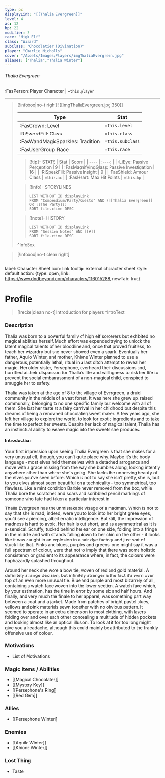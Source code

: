 ```yaml
---
type: pc
displayLink: "[[Thalia Evergreen]]"
level: 4
ac: 12
hp: 22
modifier: 2
race: "High Elf"
class: "Wizard"
subClass: "Chocolatier (Divination)"
player: "Charlie Nicholls"
cover: "/Assets/Images/Players/imgThaliaEvergreen.jpg"
aliases: ["Thalia","Thalia Winter"]
---
```


###### Thalia Evergreen
<span class="sub2"> :FasPerson: Player Character | `=this.player` </span>
___
> [!infobox|no-t right]
> ![[imgThaliaEvergreen.jpg|350]]
>
> | Type | Stat |
> | ---- | ---- |
> | :FasCrown: Level   | `=this.level` |
> | :RiSwordFill: Class |  `=this.class`|
> | :FasWandMagicSparkles: Tradition |  `=this.subClass`|
> |  :FasUserGroup: Race |  `=this.race`|
> 
>> [!tip]- STATS
>> | Stat | Score |
>> | ---- | :----: |
>> | :LiEye: Passive Perception | 9 |
>> | :FasMagnifyingGlass: Passive Investigation | 16 |
>> | :RiSpeakFill: Passive Insight | 9 |
>> | :FasShield: Armour Class | `=this.ac` |
>> | :FasHeart: Max Hit Points | `=this.hp` |
>
>> [!info]- STORYLINES
>>```dataview
>>LIST WITHOUT ID displayLink
>>FROM "Compendium/Party/Quests" AND ([[Thalia Evergreen]]  OR [[The Party]])
>>SORT file.ctime DESC
>
>>[!note]- HISTORY
>>```dataview
>>LIST WITHOUT ID displayLink
>>FROM "Session Notes" AND [[#]]
>>SORT file.ctime DESC
>
>^InfoBox

> [!infobox|no-t clean right]
>```meta-bind-button
label: Character Sheet
icon: link
tooltip: external character sheet
style: default
action: {type: open, link: https://www.dndbeyond.com/characters/116015288, newTab: true}

# Profile

> [!recite|clean no-t]
>	Introduction for players
>^IntroText

### Description

Thalia was born to a powerful family of high elf sorcerers but exhibited no magical abilities herself. Much effort was expended trying to unlock the latent magical talents of her bloodline and, once that proved fruitless, to teach her wizardry but she never showed even a spark. Eventually her father, Aquilo Winter, and mother, Khione Winter planned to use a dangerous, potentially lethal, ritual in a last ditch attempt to reveal her magic. Her older sister, Persephone, overheard their discussions and, horrified at their dispassion for Thalia's life and willingness to risk her life to prevent the social embarrassment of a non-magical child, conspired to smuggle her to safety. 

Thalia was taken at the age of 8 to the village of Evergreen, a druid community in the middle of a vast forest. It was here she grew up, raised communally, belonging to no one specific family but welcome with all of them. She lost her taste at a fairy carnival in her childhood but despite this dreams of being a renowned chocolatier/sweet maker. A few years ago, she left her village to explore the world, to look for exotic ingredients and to take the time to perfect her sweets. Despite her lack of magical talent, Thalia has an instinctual ability to weave magic into the sweets she produces.

#### Introduction

Your first impression upon seeing Thalia Evergreen is that she makes for a very unusual elf, though, you can’t quite place why. Maybe it’s the body language - most elves hold themselves with a detached arrogance and move with a grace missing from the way she bumbles along, looking intently anywhere other than where she's going. She lacks the unnerving beauty of the elves you’ve seen before. Which is not to say she isn’t pretty, she is, but to you elves almost seem beautiful on a technicality - too symmetrical, too flawless. Like a mint condition Barbie never removed from the box, while Thalia bore the scratches and scars and scribbled pencil markings of someone who fate had taken a particular interest in.

Thalia Evergreen has the unmistakable visage of a madman. Which is not to say that she is mad; indeed, were you to look into her bright green eyes, you’d see a piercing, albeit erratic intelligence. But still, the impression of madness is hard to avoid. Her hair is cut short, and as asymmetrical as it is a-sensical. Scruffy, tucked behind her ear on one side, folding into a fringe in the middle and with strands falling down to her chin on the other - it looks like it was caught in an explosion in a hair dye factory and just sort of… stuck like that. Pinks and blues, purples and greens, one might say it was a full spectrum of colour, were that not to imply that there was some holistic consistency or gradient to its appearance where, in fact, the colours were haphazardly splashed throughout. 

Around her neck she wore a bow tie, woven of red and gold material. A definitely strange decision, but infinitely stranger is the fact it’s worn over top of an even more unusual tie. Blue and purple and most bizarrely of all, containing a watch face woven into the lower section. A watch face which, by your estimation, has the time in error by some six and half hours. And finally, and very much the finale to her apparel, was something part way between a coat and a jacket. Made from patches of bright pastel blues, yellows and pink materials sewn together with no obvious pattern. It seemed to operate in an extra dimension to most clothing, with layers folding over and over each other concealing a multitude of hidden pockets and looking almost like an optical illusion. To look at it for too long might give you a headache, although this could mainly be attributed to the frankly offensive use of colour.

### Motivations
- List of Motivations

### Magic Items / Abilities
- [[Magical Chocolates]]
- [[Mystery Key]]
- [[Persephone's Ring]]
- [[Red Gem]]

### Allies
- [[Persephone Winter]]

### Enemies
- [[Aquilo Winter]]
- [[Khione Winter]]

### Lost Thing
- Taste

